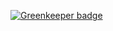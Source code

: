 
[![Greenkeeper badge](https://badges.greenkeeper.io/katoy/sample-obniz.svg)](https://greenkeeper.io/)
